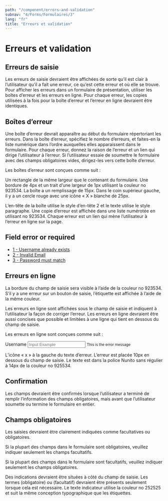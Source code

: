 ```yaml
---
path: "/component/errors-and-validation"
subnav: "4/Forms/Formulaires/3"
lang: "fr"
title: "Erreurs et validation"
---
```


# Erreurs et validation

## Erreurs de saisie

Les erreurs de saisie devraient être affichées de sorte qu’il est clair à l’utilisateur qu’il a fait une erreur, ce qu’est cette erreur et où elle se trouve. Pour afficher les erreurs dans un formulaire de présentation, utiliser les boîtes d’erreur et les erreurs en ligne. Pour chaque erreur, les copies utilisées à la fois pour la boîte d’erreur et l’erreur en ligne devraient être identiques.

## Boîtes d’erreur
Une boîte d’erreur devrait apparaître au début du formulaire répertoriant les erreurs. Dans la boîte d’erreur, spécifiez le nombre d’erreurs, et faites-en la liste numérique dans l’ordre auxquelles elles apparaissent dans le formulaire. Pour chaque erreur, donnez la raison de l’erreur et un lien qui dirige l’utilisateur à l’erreur. Si l’utilisateur essaie de soumettre le formulaire avec des champs obligatoires vides, dirigez-les vers cette boîte d’erreur.

Les boîtes d’erreur sont conçues comme suit :

Un rectangle de la même largeur que le contenant du formulaire. Une bordure de 4px et un trait d’une largeur de 1px utilisant la couleur no 923534. La boîte a un remplissage de 15px. Dans le coin supérieur gauche, il y a un cercle rouge avec une icône « X » blanche de 25px.

L’en-tête de la boîte utilise le style d’en-tête 2 et le texte utilise le style paragraphe. Une copie d’erreur est affichée dans une liste numérotée en utilisant no 923534. Chaque erreur est un lien qui mène l’utilisateur à l’erreur en ligne sur la page.

<section class="alert alert-danger alert-icon-border">
    <h2>Field error or required</h2>
    <ul class="list-unstyled">
    <li><a href="#" class="alert-link">1 - Username already exists</a></li>
    <li><a href="#" class="alert-link">2 - Invalid Email</a></li>
    <li><a href="#" class="alert-link">3 - Password must match</a></li>
    </ul>
</section>

<codeblock html='
    <section class="alert alert-danger alert-icon-border">
        <h2>Field error or required</h2>
        <ul class="list-unstyled">
        <li><a href="#" class="alert-link">1 - Username already exists</a></li>
        <li><a href="#" class="alert-link">2 - Invalid Email</a></li>
        <li><a href="#" class="alert-link">3 - Password must match</a></li>
        </ul>
    </section>
' react='' />

## Erreurs en ligne

La bordure du champ de saisie sera visible à l’aide de la couleur no 923534. S’il y a une erreur sur un bouton de saisie, l’étiquette est affichée à l’aide de la même couleur.

Les erreurs en ligne sont affichées sous le champ de saisie et indiquent à l’utilisateur la façon de corriger l’erreur. Les erreurs en ligne devraient être aussi concises que possible et limitées à une ligne qui tient en dessous du champ de saisie.

Les erreurs en ligne sont conçues comme suit :

<label for="exampleInputText1">Username</label>
<input type="text" class="form-control is-invalid" aria-describedby="Text1Error" id="exampleInputText1" placeholder="Input Example">
<small id="Text1Error" class="form-text text-danger">This is the error message</small>

<codeblock html='
    <label for="exampleInputText1">Username</label>
    <input type="text" class="form-control is-invalid" aria-describedby="Text1Error" id="exampleInputText1" placeholder="Input Example">
    <small id="Text1Error" class="form-text text-danger">This is the error message</small>
' react='' />

L’icône « x » à la gauche du texte d’erreur. L’erreur est placée 10px en dessous du champ de saisie. Le texte est dans la police Nunito sans régulier à 14px de la couleur no 925534.

## Confirmation

Les champs devraient être confirmés lorsque l’utilisateur a terminé de remplir l’information des champs obligatoires, mais avant que l’utilisateur soumette ou termine le formulaire en entier.

## Champs obligatoires

Les saisies devraient être clairement indiquées comme facultatives ou obligatoires.

Si la plupart des champs dans le formulaire sont obligatoires, veuillez indiquer seulement les champs facultatifs.

Si la plupart des champs dans le formulaire sont facultatifs, veuillez indiquer seulement les champs obligatoires.

Des indications devraient être situées à côté du champ de saisie. Les termes (obligatoire) ou (facultatif) devraient être présents seulement lorsque cela est nécessaire. Le texte indicateur utilise la couleur no 252525 et suit la même conception typographique que les étiquettes.
